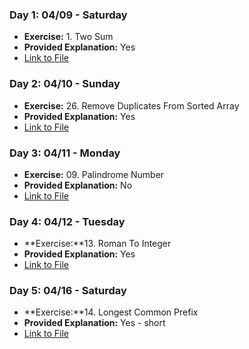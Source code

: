 ### Day 1: 04/09 - Saturday

- **Exercise:** 1. Two Sum
- **Provided Explanation:** Yes
- [Link to File](/Exercises/1.TwoSum.js)

### Day 2: 04/10 - Sunday

- **Exercise:** 26. Remove Duplicates From Sorted Array
- **Provided Explanation:** Yes
- [Link to File](/Exercises/26.RemoveDuplicates.js)

### Day 3: 04/11 - Monday

- **Exercise:** 09. Palindrome Number
- **Provided Explanation:** No
- [Link to File](/Exercises/9.PalindromeNumber.js)

### Day 4: 04/12 - Tuesday

- **Exercise:**13. Roman To Integer
- **Provided Explanation:** Yes
- [Link to File](/Exercises/13.RomanNumerals.js)

### Day 5: 04/16 - Saturday

- **Exercise:**14. Longest Common Prefix
- **Provided Explanation:** Yes - short
- [Link to File](/Exercises/14.LongestCommonPrefix.js)
